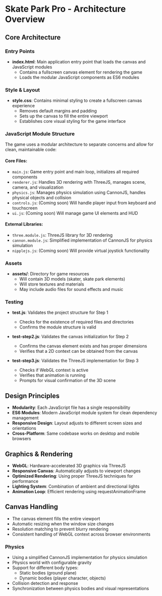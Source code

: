 # Skate Park Pro - Architecture Overview

## Core Architecture

### Entry Points
- **index.html**: Main application entry point that loads the canvas and JavaScript modules
  - Contains a fullscreen canvas element for rendering the game
  - Loads the modular JavaScript components as ES6 modules

### Style & Layout
- **style.css**: Contains minimal styling to create a fullscreen canvas experience
  - Removes default margins and padding
  - Sets up the canvas to fill the entire viewport
  - Establishes core visual styling for the game interface

### JavaScript Module Structure
The game uses a modular architecture to separate concerns and allow for clean, maintainable code:

#### Core Files:
- `main.js`: Game entry point and main loop, initializes all required components
- `renderer.js`: Handles 3D rendering with ThreeJS, manages scene, camera, and visualization
- `physics.js`: Manages physics simulation using CannonJS, handles physical objects and collision
- `controls.js`: (Coming soon) Will handle player input from keyboard and touchscreen
- `ui.js`: (Coming soon) Will manage game UI elements and HUD

#### External Libraries:
- `three.module.js`: ThreeJS library for 3D rendering
- `cannon.module.js`: Simplified implementation of CannonJS for physics simulation
- `nipplejs.js`: (Coming soon) Will provide virtual joystick functionality

### Assets
- **assets/**: Directory for game resources
  - Will contain 3D models (skater, skate park elements)
  - Will store textures and materials
  - May include audio files for sound effects and music

### Testing
- **test.js**: Validates the project structure for Step 1
  - Checks for the existence of required files and directories
  - Confirms the module structure is valid

- **test-step2.js**: Validates the canvas initialization for Step 2
  - Confirms the canvas element exists and has proper dimensions
  - Verifies that a 2D context can be obtained from the canvas

- **test-step3.js**: Validates the ThreeJS implementation for Step 3
  - Checks if WebGL context is active
  - Verifies that animation is running
  - Prompts for visual confirmation of the 3D scene

## Design Principles
- **Modularity**: Each JavaScript file has a single responsibility
- **ES6 Modules**: Modern JavaScript module system for clean dependency management
- **Responsive Design**: Layout adjusts to different screen sizes and orientations
- **Cross-Platform**: Same codebase works on desktop and mobile browsers

## Graphics & Rendering
- **WebGL**: Hardware-accelerated 3D graphics via ThreeJS
- **Responsive Canvas**: Automatically adjusts to viewport changes
- **Optimized Rendering**: Using proper ThreeJS techniques for performance
- **Lighting System**: Combination of ambient and directional lights
- **Animation Loop**: Efficient rendering using requestAnimationFrame

## Canvas Handling
- The canvas element fills the entire viewport
- Automatic resizing when the window size changes
- Resolution matching to prevent blurry rendering
- Consistent handling of WebGL context across browser environments

### Physics
- Using a simplified CannonJS implementation for physics simulation
- Physics world with configurable gravity
- Support for different body types:
  - Static bodies (ground plane)
  - Dynamic bodies (player character, objects)
- Collision detection and response
- Synchronization between physics bodies and visual representations
